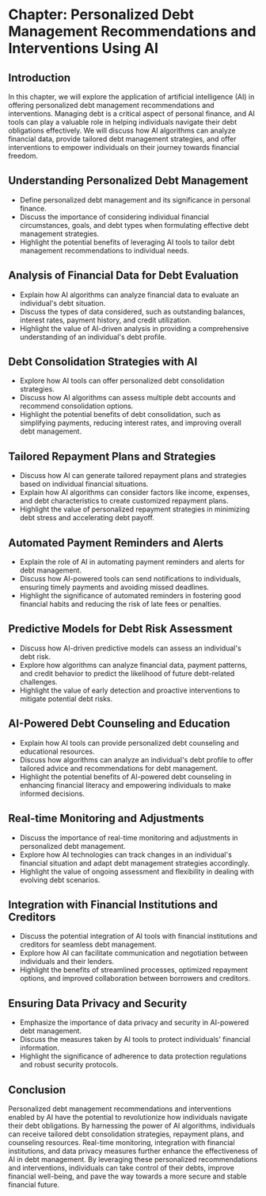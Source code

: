Chapter: Personalized Debt Management Recommendations and Interventions Using AI
================================================================================

Introduction
------------

In this chapter, we will explore the application of artificial intelligence (AI) in offering personalized debt management recommendations and interventions. Managing debt is a critical aspect of personal finance, and AI tools can play a valuable role in helping individuals navigate their debt obligations effectively. We will discuss how AI algorithms can analyze financial data, provide tailored debt management strategies, and offer interventions to empower individuals on their journey towards financial freedom.

Understanding Personalized Debt Management
------------------------------------------

* Define personalized debt management and its significance in personal finance.
* Discuss the importance of considering individual financial circumstances, goals, and debt types when formulating effective debt management strategies.
* Highlight the potential benefits of leveraging AI tools to tailor debt management recommendations to individual needs.

Analysis of Financial Data for Debt Evaluation
----------------------------------------------

* Explain how AI algorithms can analyze financial data to evaluate an individual's debt situation.
* Discuss the types of data considered, such as outstanding balances, interest rates, payment history, and credit utilization.
* Highlight the value of AI-driven analysis in providing a comprehensive understanding of an individual's debt profile.

Debt Consolidation Strategies with AI
-------------------------------------

* Explore how AI tools can offer personalized debt consolidation strategies.
* Discuss how AI algorithms can assess multiple debt accounts and recommend consolidation options.
* Highlight the potential benefits of debt consolidation, such as simplifying payments, reducing interest rates, and improving overall debt management.

Tailored Repayment Plans and Strategies
---------------------------------------

* Discuss how AI can generate tailored repayment plans and strategies based on individual financial situations.
* Explain how AI algorithms can consider factors like income, expenses, and debt characteristics to create customized repayment plans.
* Highlight the value of personalized repayment strategies in minimizing debt stress and accelerating debt payoff.

Automated Payment Reminders and Alerts
--------------------------------------

* Explain the role of AI in automating payment reminders and alerts for debt management.
* Discuss how AI-powered tools can send notifications to individuals, ensuring timely payments and avoiding missed deadlines.
* Highlight the significance of automated reminders in fostering good financial habits and reducing the risk of late fees or penalties.

Predictive Models for Debt Risk Assessment
------------------------------------------

* Discuss how AI-driven predictive models can assess an individual's debt risk.
* Explore how algorithms can analyze financial data, payment patterns, and credit behavior to predict the likelihood of future debt-related challenges.
* Highlight the value of early detection and proactive interventions to mitigate potential debt risks.

AI-Powered Debt Counseling and Education
----------------------------------------

* Explain how AI tools can provide personalized debt counseling and educational resources.
* Discuss how algorithms can analyze an individual's debt profile to offer tailored advice and recommendations for debt management.
* Highlight the potential benefits of AI-powered debt counseling in enhancing financial literacy and empowering individuals to make informed decisions.

Real-time Monitoring and Adjustments
------------------------------------

* Discuss the importance of real-time monitoring and adjustments in personalized debt management.
* Explore how AI technologies can track changes in an individual's financial situation and adapt debt management strategies accordingly.
* Highlight the value of ongoing assessment and flexibility in dealing with evolving debt scenarios.

Integration with Financial Institutions and Creditors
-----------------------------------------------------

* Discuss the potential integration of AI tools with financial institutions and creditors for seamless debt management.
* Explore how AI can facilitate communication and negotiation between individuals and their lenders.
* Highlight the benefits of streamlined processes, optimized repayment options, and improved collaboration between borrowers and creditors.

Ensuring Data Privacy and Security
----------------------------------

* Emphasize the importance of data privacy and security in AI-powered debt management.
* Discuss the measures taken by AI tools to protect individuals' financial information.
* Highlight the significance of adherence to data protection regulations and robust security protocols.

Conclusion
----------

Personalized debt management recommendations and interventions enabled by AI have the potential to revolutionize how individuals navigate their debt obligations. By harnessing the power of AI algorithms, individuals can receive tailored debt consolidation strategies, repayment plans, and counseling resources. Real-time monitoring, integration with financial institutions, and data privacy measures further enhance the effectiveness of AI in debt management. By leveraging these personalized recommendations and interventions, individuals can take control of their debts, improve financial well-being, and pave the way towards a more secure and stable financial future.

